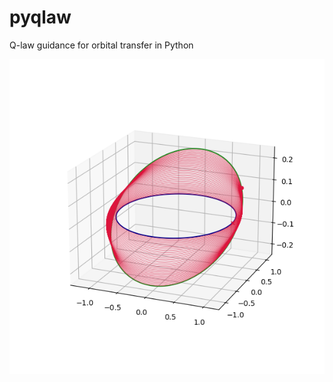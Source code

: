 # pyqlaw
Q-law guidance for orbital transfer in Python


<p align="center">
  <img src="./plots//transfer_eg_3dtraj.png" width="550" title="transfer">
</p>